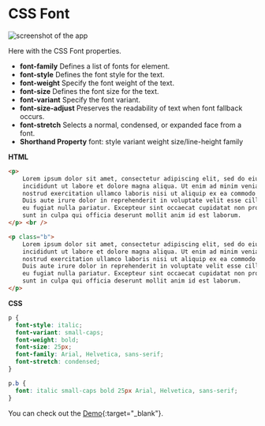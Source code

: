 


# CSS Font

![screenshot of the app](https://raw.githubusercontent.com/praveenorugantitech/praveenorugantitech-express-js/master/tech.PNG)

Here with the CSS Font properties.

- **font-family**  Defines a list of fonts for element.
- **font-style**  Defines the font style for the text.
- **font-weight**  Specify the font weight of the text.
- **font-size**  Defines the font size for the text.
- **font-variant**  Specify the font variant.
- **font-size-adjust**  Preserves the readability of text when font fallback occurs.
- **font-stretch**  Selects a normal, condensed, or expanded face from a font.
- **Shorthand Property**  font: style variant weight size/line-height family

**HTML**

```HTML
<p>
    Lorem ipsum dolor sit amet, consectetur adipiscing elit, sed do eiusmod tempor
    incididunt ut labore et dolore magna aliqua. Ut enim ad minim veniam, quis
    nostrud exercitation ullamco laboris nisi ut aliquip ex ea commodo consequat.
    Duis aute irure dolor in reprehenderit in voluptate velit esse cillum dolore
    eu fugiat nulla pariatur. Excepteur sint occaecat cupidatat non proident,
    sunt in culpa qui officia deserunt mollit anim id est laborum.
</p> <br />

<p class="b">
    Lorem ipsum dolor sit amet, consectetur adipiscing elit, sed do eiusmod tempor
    incididunt ut labore et dolore magna aliqua. Ut enim ad minim veniam, quis
    nostrud exercitation ullamco laboris nisi ut aliquip ex ea commodo consequat.
    Duis aute irure dolor in reprehenderit in voluptate velit esse cillum dolore
    eu fugiat nulla pariatur. Excepteur sint occaecat cupidatat non proident,
    sunt in culpa qui officia deserunt mollit anim id est laborum.
</p>
```

**CSS**

```CSS
p {
  font-style: italic;
  font-variant: small-caps;
  font-weight: bold;
  font-size: 25px;
  font-family: Arial, Helvetica, sans-serif;
  font-stretch: condensed;
}

p.b {
  font: italic small-caps bold 25px Arial, Helvetica, sans-serif;
}

```

You can check out the [Demo](https://praveenorugantitech.github.io/praveenorugantitech-css/6_Font/Demo){:target="_blank"}.





